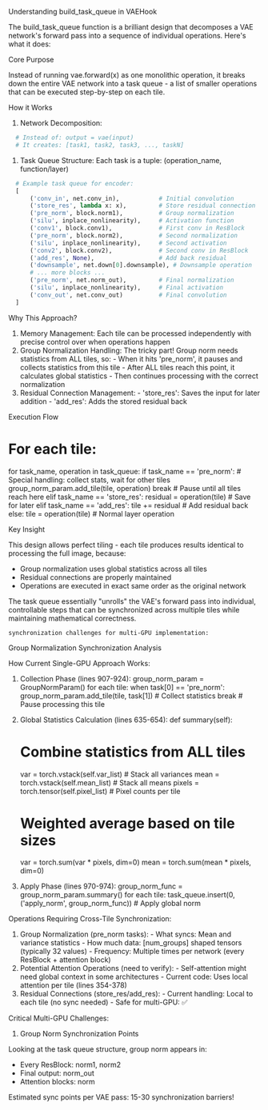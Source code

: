  Understanding build_task_queue in VAEHook

  The build_task_queue function is a brilliant design that decomposes a VAE network's
  forward pass into a sequence of individual operations. Here's what it does:

  Core Purpose

  Instead of running vae.forward(x) as one monolithic operation, it breaks down the entire
   VAE network into a task queue - a list of smaller operations that can be executed
  step-by-step on each tile.

  How it Works

  1. Network Decomposition:
``` python
  # Instead of: output = vae(input)
  # It creates: [task1, task2, task3, ..., taskN]
```
  1. Task Queue Structure:
  Each task is a tuple: (operation_name, function/layer)
``` python
  # Example task queue for encoder:
  [
      ('conv_in', net.conv_in),           # Initial convolution
      ('store_res', lambda x: x),         # Store residual connection
      ('pre_norm', block.norm1),          # Group normalization
      ('silu', inplace_nonlinearity),     # Activation function
      ('conv1', block.conv1),             # First conv in ResBlock
      ('pre_norm', block.norm2),          # Second normalization
      ('silu', inplace_nonlinearity),     # Second activation
      ('conv2', block.conv2),             # Second conv in ResBlock
      ('add_res', None),                  # Add back residual
      ('downsample', net.down[0].downsample), # Downsample operation
      # ... more blocks ...
      ('pre_norm', net.norm_out),         # Final normalization
      ('silu', inplace_nonlinearity),     # Final activation
      ('conv_out', net.conv_out)          # Final convolution
  ]
```
  Why This Approach?

  1. Memory Management: Each tile can be processed independently with precise control over
   when operations happen
  2. Group Normalization Handling: The tricky part! Group norm needs statistics from ALL
  tiles, so:
    - When it hits 'pre_norm', it pauses and collects statistics from this tile
    - After ALL tiles reach this point, it calculates global statistics
    - Then continues processing with the correct normalization
  3. Residual Connection Management:
    - 'store_res': Saves the input for later addition
    - 'add_res': Adds the stored residual back

  Execution Flow

  # For each tile:
  for task_name, operation in task_queue:
      if task_name == 'pre_norm':
          # Special handling: collect stats, wait for other tiles
          group_norm_param.add_tile(tile, operation)
          break  # Pause until all tiles reach here
      elif task_name == 'store_res':
          residual = operation(tile)  # Save for later
      elif task_name == 'add_res':
          tile += residual  # Add residual back
      else:
          tile = operation(tile)  # Normal layer operation

  Key Insight

  This design allows perfect tiling - each tile produces results identical to processing
  the full image, because:
  - Group normalization uses global statistics across all tiles
  - Residual connections are properly maintained
  - Operations are executed in exact same order as the original network

  The task queue essentially "unrolls" the VAE's forward pass into individual,
  controllable steps that can be synchronized across multiple tiles while maintaining
  mathematical correctness.


    synchronization challenges for multi-GPU implementation:

  Group Normalization Synchronization Analysis

  How Current Single-GPU Approach Works:

  1. Collection Phase (lines 907-924):
  group_norm_param = GroupNormParam()
  for each tile:
      when task[0] == 'pre_norm':
          group_norm_param.add_tile(tile, task[1])  # Collect statistics
          break  # Pause processing this tile
  2. Global Statistics Calculation (lines 635-654):
  def summary(self):
      # Combine statistics from ALL tiles
      var = torch.vstack(self.var_list)      # Stack all variances
      mean = torch.vstack(self.mean_list)    # Stack all means
      pixels = torch.tensor(self.pixel_list) # Pixel counts per tile

      # Weighted average based on tile sizes
      var = torch.sum(var * pixels, dim=0)
      mean = torch.sum(mean * pixels, dim=0)
  3. Apply Phase (lines 970-974):
  group_norm_func = group_norm_param.summary()
  for each tile:
      task_queue.insert(0, ('apply_norm', group_norm_func))  # Apply global norm

  Operations Requiring Cross-Tile Synchronization:

  1. Group Normalization (pre_norm tasks):
    - What syncs: Mean and variance statistics
    - How much data: [num_groups] shaped tensors (typically 32 values)
    - Frequency: Multiple times per network (every ResBlock + attention block)
  2. Potential Attention Operations (need to verify):
    - Self-attention might need global context in some architectures
    - Current code: Uses local attention per tile (lines 354-378)
  3. Residual Connections (store_res/add_res):
    - Current handling: Local to each tile (no sync needed)
    - Safe for multi-GPU: ✅

  Critical Multi-GPU Challenges:

  1. Group Norm Synchronization Points

  Looking at the task queue structure, group norm appears in:
  - Every ResBlock: norm1, norm2
  - Final output: norm_out
  - Attention blocks: norm

  Estimated sync points per VAE pass: 15-30 synchronization barriers!